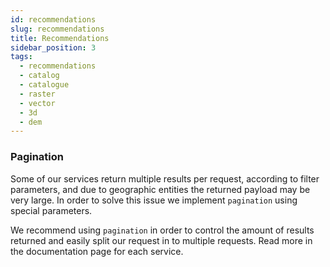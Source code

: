 ```yaml
---
id: recommendations
slug: recommendations
title: Recommendations
sidebar_position: 3
tags:
  - recommendations
  - catalog
  - catalogue
  - raster
  - vector
  - 3d
  - dem
---
```


### Pagination

Some of our services return multiple results per request, according to filter parameters, and due to geographic entities the returned payload may be very large. In order to solve this issue we implement `pagination` using special parameters.

We recommend using `pagination` in order to control the amount of results returned and easily split our request in to multiple requests. Read more in the documentation page for each service.
